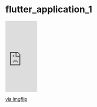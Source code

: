 # flutter_application_1

<div style="width:100px;max-width:100%;"><div style="height:0;padding-bottom:222%;position:relative;"><iframe width="100" height="222" style="position:absolute;top:0;left:0;width:100%;height:100%;" frameBorder="0" src="https://imgflip.com/embed/5sgqw1"></iframe></div><p><a href="https://imgflip.com/gif/5sgqw1">via Imgflip</a></p></div>

